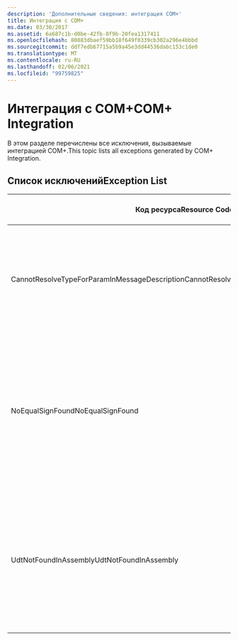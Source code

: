 ```yaml
---
description: 'Дополнительные сведения: интеграция COM+'
title: Интеграция с COM+
ms.date: 03/30/2017
ms.assetid: 6a687c1b-d0be-42fb-8f9b-20fea1317411
ms.openlocfilehash: 80883dbaef59bb18f649f0339cb302a296e4bbbd
ms.sourcegitcommit: ddf7edb67715a5b9a45e3dd44536dabc153c1de0
ms.translationtype: MT
ms.contentlocale: ru-RU
ms.lasthandoff: 02/06/2021
ms.locfileid: "99759825"
---
```

# <a name="com-integration"></a><span data-ttu-id="2b978-103">Интеграция с COM+</span><span class="sxs-lookup"><span data-stu-id="2b978-103">COM+ Integration</span></span>

<span data-ttu-id="2b978-104">В этом разделе перечислены все исключения, вызываемые интеграцией COM+.</span><span class="sxs-lookup"><span data-stu-id="2b978-104">This topic lists all exceptions generated by COM+ Integration.</span></span>  
  
## <a name="exception-list"></a><span data-ttu-id="2b978-105">Список исключений</span><span class="sxs-lookup"><span data-stu-id="2b978-105">Exception List</span></span>  
  
|<span data-ttu-id="2b978-106">Код ресурса</span><span class="sxs-lookup"><span data-stu-id="2b978-106">Resource Code</span></span>|<span data-ttu-id="2b978-107">Строка ресурса</span><span class="sxs-lookup"><span data-stu-id="2b978-107">Resource String</span></span>|  
|-------------------|---------------------|  
|<span data-ttu-id="2b978-108">CannotResolveTypeForParamInMessageDescription</span><span class="sxs-lookup"><span data-stu-id="2b978-108">CannotResolveTypeForParamInMessageDescription</span></span>|<span data-ttu-id="2b978-109">Невозможно разрешить тип указанного параметра в заданном пространстве имен.</span><span class="sxs-lookup"><span data-stu-id="2b978-109">The type for the specified parameter within the specified namespace cannot be resolved.</span></span>|  
|<span data-ttu-id="2b978-110">NoEqualSignFound</span><span class="sxs-lookup"><span data-stu-id="2b978-110">NoEqualSignFound</span></span>|<span data-ttu-id="2b978-111">После заданного ключевого слова не указан знак равенства.</span><span class="sxs-lookup"><span data-stu-id="2b978-111">The specified keyword has no equal sign following it.</span></span> <span data-ttu-id="2b978-112">Убедитесь, что после каждого ключевого слова следуют знак равенства и значение.</span><span class="sxs-lookup"><span data-stu-id="2b978-112">Ensure that each keyword is followed by an equal sign and a value.</span></span>|  
|<span data-ttu-id="2b978-113">UdtNotFoundInAssembly</span><span class="sxs-lookup"><span data-stu-id="2b978-113">UdtNotFoundInAssembly</span></span>|<span data-ttu-id="2b978-114">Не удается найти заданный пользовательский тип.</span><span class="sxs-lookup"><span data-stu-id="2b978-114">The specified user-defined type cannot be found.</span></span> <span data-ttu-id="2b978-115">Убедитесь, что зарегистрированы и заданы правильный тип и библиотека типов.</span><span class="sxs-lookup"><span data-stu-id="2b978-115">Ensure that the correct type and type library are registered and specified.</span></span>|
